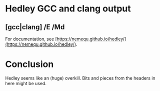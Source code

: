 # Hedley GCC and clang output

## [gcc|clang] /E /Md

For documentation, see [https://nemequ.github.io/hedley/](https://nemequ.github.io/hedley/).


# Conclusion

Hedley seems like an (huge) overkill. Bits and pieces from the headers in here might be used.

